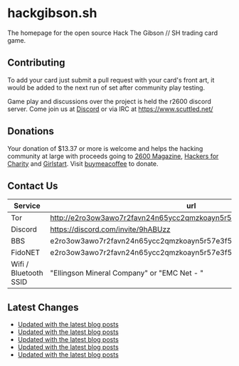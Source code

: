 # hackgibson.sh
The homepage for the open source Hack The Gibson // SH trading card game.


## Contributing

To add your card just submit a pull request with your card's front art, it would be added to the next run of set after community play testing.

Game play and discussions over the project is held the r2600 discord server. Come join us at [Discord](https://discord.com/invite/9hABUzz) or via IRC at https://www.scuttled.net/


## Donations

Your donation of $13.37 or more is welcome and helps the hacking community at large with proceeds going to [2600 Magazine](https://2600.com/), [Hackers for Charity](https://hackersforcharity.org) and [Girlstart](https://girlstart.org).  Visit [buymeacoffee](https://www.buymeacoffee.com/hackgibson.sh) to donate.


## Contact Us

Service | url
-|-
Tor | http://e2ro3ow3awo7r2favn24n65ycc2qmzkoayn5r57e3f56nvjwdcgg32ad.onion
Discord | https://discord.com/invite/9hABUzz
BBS | e2ro3ow3awo7r2favn24n65ycc2qmzkoayn5r57e3f56nvjwdcgg32ad.onion:23
FidoNET | e2ro3ow3awo7r2favn24n65ycc2qmzkoayn5r57e3f56nvjwdcgg32ad.onion:24554
Wifi / Bluetooth SSID | "Ellingson Mineral Company" or "EMC Net - <fidonet address>"

## Latest Changes
<!-- BLOG-POST-LIST:START -->
- [Updated with the latest blog posts](https://github.com/DFW2600/hackgibson.sh/commit/d1af38aeca3ffe2445eae9031116a8a523a95c8a)
- [Updated with the latest blog posts](https://github.com/DFW2600/hackgibson.sh/commit/636d28a4c6e7d8e18664b1a3523de27921aefe4e)
- [Updated with the latest blog posts](https://github.com/DFW2600/hackgibson.sh/commit/48e8f9f6462f13e995a3d0a3f977f6831ffb5e83)
- [Updated with the latest blog posts](https://github.com/DFW2600/hackgibson.sh/commit/389578b46267c35e28f289e7dbf7d1944879235a)
- [Updated with the latest blog posts](https://github.com/DFW2600/hackgibson.sh/commit/c6d8a466452466600b3401ad3126f5ef1284d25b)
<!-- BLOG-POST-LIST:END -->
